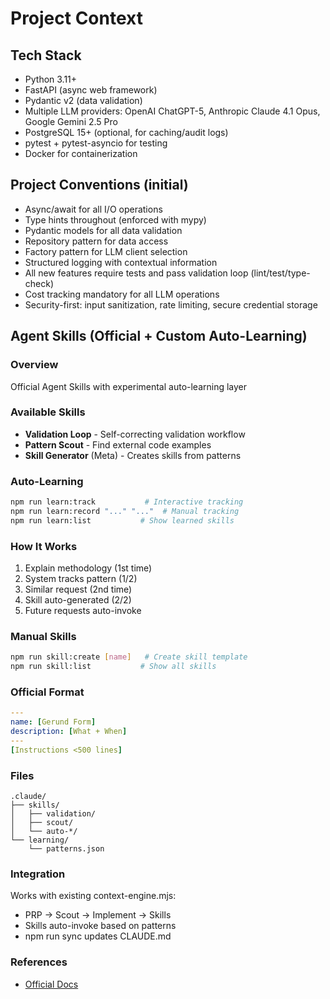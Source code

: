 # Project Context

## Tech Stack
- Python 3.11+
- FastAPI (async web framework)
- Pydantic v2 (data validation)
- Multiple LLM providers: OpenAI ChatGPT-5, Anthropic Claude 4.1 Opus, Google Gemini 2.5 Pro
- PostgreSQL 15+ (optional, for caching/audit logs)
- pytest + pytest-asyncio for testing
- Docker for containerization

## Project Conventions (initial)
- Async/await for all I/O operations
- Type hints throughout (enforced with mypy)
- Pydantic models for all data validation
- Repository pattern for data access
- Factory pattern for LLM client selection
- Structured logging with contextual information
- All new features require tests and pass validation loop (lint/test/type-check)
- Cost tracking mandatory for all LLM operations
- Security-first: input sanitization, rate limiting, secure credential storage

## Agent Skills (Official + Custom Auto-Learning)

### Overview
Official Agent Skills with experimental auto-learning layer

### Available Skills
- **Validation Loop** - Self-correcting validation workflow
- **Pattern Scout** - Find external code examples
- **Skill Generator** (Meta) - Creates skills from patterns

### Auto-Learning
```bash
npm run learn:track           # Interactive tracking
npm run learn:record "..." "..."  # Manual tracking
npm run learn:list           # Show learned skills
```

### How It Works
1. Explain methodology (1st time)
2. System tracks pattern (1/2)
3. Similar request (2nd time)
4. Skill auto-generated (2/2)
5. Future requests auto-invoke

### Manual Skills
```bash
npm run skill:create [name]   # Create skill template
npm run skill:list           # Show all skills
```

### Official Format
```yaml
---
name: [Gerund Form]
description: [What + When]
---
[Instructions <500 lines]
```

### Files
```
.claude/
├── skills/
│   ├── validation/
│   ├── scout/
│   └── auto-*/
└── learning/
    └── patterns.json
```

### Integration
Works with existing context-engine.mjs:
- PRP → Scout → Implement → Skills
- Skills auto-invoke based on patterns
- npm run sync updates CLAUDE.md

### References
- [Official Docs](https://docs.claude.com/en/docs/agents-and-tools/agent-skills/overview)

